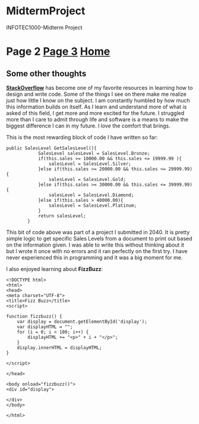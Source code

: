 # MidtermProject
INFOTEC1000-Midterm Project
# Page 2 [Page 3](Page3.md) [Home](README.md)
## Some other thoughts

**[StackOverflow](https://stackoverflow.com/)** has become one of my favorite resources in learning how to design and write code. Some of the things I see on there make 
me realize just how little I know on the subject. I am constantly humbled by how much this information builds on itself. As I learn and understand more of what 
is asked of this field, I get more and more excited for the future. I struggled more than I care to admit through life and software is a means to make the biggest 
difference I can in my future. 
I *love* the comfort that brings. 

This is the most rewarding block of code I have written so far:
```
public SalesLevel GetSalesLevel(){
            SalesLevel salesLevel = SalesLevel.Bronze;
            if(this.sales >= 10000.00 && this.sales <= 19999.99 ){
                salesLevel = SalesLevel.Silver;
            }else if(this.sales >= 20000.00 && this.sales <= 29999.99){
                salesLevel = SalesLevel.Gold;
            }else if(this.sales >= 30000.00 && this.sales <= 39999.99){
                salesLevel = SalesLevel.Diamond;
            }else if(this.sales > 40000.00){
                salesLevel = SalesLevel.Platinum;
            }
            return salesLevel;
        }
```        
This bit of code above was part of a project I submitted in 2040. It is pretty simple logic to get specific Sales Levels from a document to print out based on the information given. 
I was able to write this without thinking about it but I wrote it once with no errors and it ran perfectly on the first try. I have never experienced this 
in programming and it was a big moment for me. 

I also enjoyed learning about **FizzBuzz**:
```
<!DOCTYPE html>
<html>
<head>
<meta charset="UTF-8">
<title>Fizz Buzz</title>
<script>

function fizzbuzz() {
	var display = document.getElementById('display');
	var displayHTML = "";
	for (i = 0; i < 100; i++) {
		displayHTML += "<p>" + i + "</p>";
	}
	display.innerHTML = displayHTML;
}

</script>

</head>

<body onload="fizzbuzz()">
<div id="display">

</div>
</body>

</html>
```
